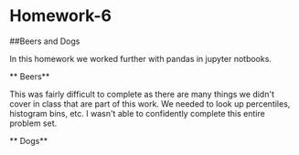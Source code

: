 # Homework-6
##Beers and Dogs

In this homework we worked further with pandas in jupyter notbooks. 

** Beers**

This was fairly difficult to complete as there are many things we didn't cover in class that are part of this work.  We needed to look up percentiles, histogram bins, etc.  I wasn't able to confidently complete this entire problem set. 

** Dogs** 

